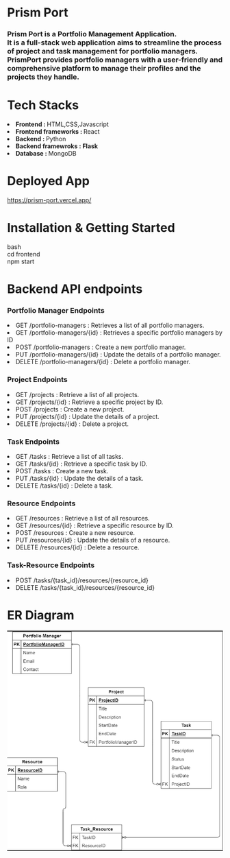 # Prism Port
<h3>Prism Port is a Portfolio Management Application.<br>
It is a full-stack web application aims to streamline the process of project and task management for portfolio managers.<br>
PrismPort provides portfolio managers with a user-friendly and comprehensive platform to manage their profiles and the projects they handle.</h3>

# Tech Stacks
<li><b>Frontend : </b>HTML,CSS,Javascript</li> 
<li><b>Frontend frameworks : </b>React</li> 
<li><b>Backend : </b>Python</li>
<li><b>Backend framewroks : Flask</b></li>  
<li><b>Database : </b>MongoDB</li> 

# Deployed App

https://prism-port.vercel.app/

# Installation & Getting Started

bash<br>
cd frontend<br>
npm start

# Backend API endpoints
<h3>Portfolio Manager Endpoints</h3>
<li>GET /portfolio-managers : Retrieves a list of all portfolio managers.</li>
<li>GET /portfolio-managers/{id} : Retrieves a specific portfolio managers by ID</li>
<li>POST /portfolio-managers : Create a new portfolio manager.</li>
<li>PUT /portfolio-managers/{id} : Update the details of a portfolio manager.</li>
<li>DELETE /portfolio-managers/{id} : Delete a portfolio manager.</li>

<h3>Project Endpoints</h3>
<li>GET /projects : Retrieve a list of all projects.</li>
<li>GET /projects/{id} : Retrieve a specific project by ID.</li>
<li>POST /projects : Create a new project.</li>
<li>PUT /projects/{id} : Update the details of a project.</li>
<li>DELETE /projects/{id} : Delete a project.</li>

<h3>Task Endpoints</h3>
<li>GET /tasks : Retrieve a list of all tasks.</li>
<li>GET /tasks/{id} : Retrieve a specific task by ID.</li>
<li>POST /tasks : Create a new task.</li>
<li>PUT /tasks/{id} : Update the details of a task.</li>
<li>DELETE /tasks/{id} : Delete a task.</li>

<h3>Resource Endpoints</h3>
<li>GET /resources : Retrieve a list of all resources.</li>
<li>GET /resources/{id} : Retrieve a specific resource by ID.</li>
<li>POST /resources : Create a new resource.</li>
<li>PUT /resources/{id} : Update the details of a resource.</li>
<li>DELETE /resources/{id} : Delete a resource.</li>

<h3>Task-Resource Endpoints</h3>
<li>POST /tasks/{task_id}/resources/{resource_id}</li>
<li>DELETE /tasks/{task_id}/resources/{resource_id}</li>


# ER Diagram 
<img src="./images/Screenshot 2023-07-19 093834.png" alt="diagram"/>
